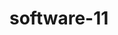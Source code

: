 # software-11
<!-- 
docker run --name rest_api -e POSTGRES_DB=rest_db -e POSTGRES_USER=asus -e POSTGRES_PASSWORD=asusrestapi00 -p 5432:5432 -d postgres
 -->
